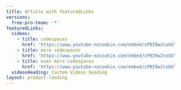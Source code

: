```yaml
---
title: Article with featuredLinks
versions:
  free-pro-team: '*'
featuredLinks:
  videos:
    - title: codespaces
      href: 'https://www.youtube-nocookie.com/embed/cP0I9w2coGU'
    - title: more codespaces
      href: 'https://www.youtube-nocookie.com/embed/cP0I9w2coGU'
    - title: even more codespaces
      href: 'https://www.youtube-nocookie.com/embed/cP0I9w2coGU'
  videosHeading: Custom Videos heading
layout: product-landing
---
```

